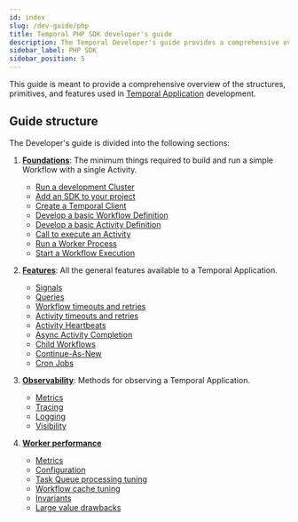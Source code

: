 ```yaml
---
id: index
slug: /dev-guide/php
title: Temporal PHP SDK developer's guide
description: The Temporal Developer's guide provides a comprehensive overview of the structures, primitives, and features used in Temporal Application development.
sidebar_label: PHP SDK
sidebar_position: 5
---
```


This guide is meant to provide a comprehensive overview of the structures, primitives, and features used in [Temporal Application](/temporal#temporal-application) development.

## Guide structure

The Developer's guide is divided into the following sections:

1. [**Foundations**](/dev-guide/php/foundations): The minimum things required to build and run a simple Workflow with a single Activity.

   - [Run a development Cluster](/dev-guide/php/foundations#run-a-dev-cluster)
   - [Add an SDK to your project](/dev-guide/php/foundations#add-your-sdk)
   - [Create a Temporal Client](/dev-guide/php/foundations#connect-to-a-cluster)
   - [Develop a basic Workflow Definition](/dev-guide/php/foundations#develop-workflows)
   - [Develop a basic Activity Definition](/dev-guide/php/foundations#develop-activities)
   - [Call to execute an Activity](/dev-guide/php/foundations#activity-execution)
   - [Run a Worker Process](/dev-guide/php/foundations#run-worker-processes)
   - [Start a Workflow Execution](/dev-guide/php/foundations#start-workflow-execution)

2. [**Features**](/dev-guide/php/features): All the general features available to a Temporal Application.

   - [Signals](/dev-guide/php/features#signals)
   - [Queries](/dev-guide/php/features#queries)
   - [Workflow timeouts and retries](/dev-guide/php/features#workflow-timeouts)
   - [Activity timeouts and retries](/dev-guide/php/features#activity-timeouts)
   - [Activity Heartbeats](/dev-guide/php/features#activity-heartbeats)
   - [Async Activity Completion](/dev-guide/php/features#asynchronous-activity-completion)
   - [Child Workflows](/dev-guide/php/features#child-workflows)
   - [Continue-As-New](/dev-guide/php/features#continue-as-new)
   - [Cron Jobs](/dev-guide/php/features#temporal-cron-jobs)

3. [**Observability**](/dev-guide/php/observability): Methods for observing a Temporal Application.

   - [Metrics](/dev-guide/php/observability#metrics)
   - [Tracing](/dev-guide/php/observability#tracing)
   - [Logging](/dev-guide/php/observability#logging)
   - [Visibility](/dev-guide/php/observability#visibility)

4. [**Worker performance**](/dev-guide/worker-performance)

   - [Metrics](/dev-guide/worker-performance#metrics)
   - [Configuration](/dev-guide/worker-performance#configuration)
   - [Task Queue processing tuning](/dev-guide/worker-performance#task-queues-processing-tuning)
   - [Workflow cache tuning](/dev-guide/worker-performance#workflow-cache-tuning)
   - [Invariants](/dev-guide/worker-performance#invariants)
   - [Large value drawbacks](/dev-guide/worker-performance#drawbacks-of-putting-just-large-values-everywhere)

